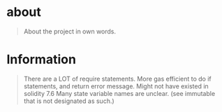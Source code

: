 # about 
> About the project in own words. 
>


# Information
> There are a LOT of require statements. More gas efficient to do if statements, and return error message. 
>   Might not have existed in solidity 7.6 
> Many state variable names are unclear. (see immutable that is not designated as such.)
> 
>  

